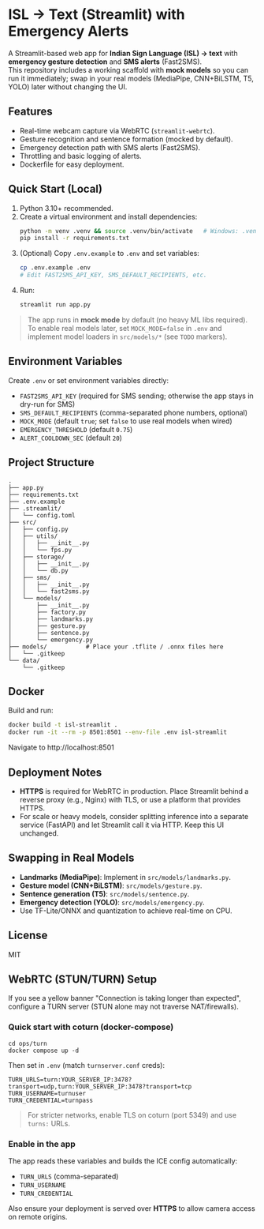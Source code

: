 # ISL → Text (Streamlit) with Emergency Alerts

A Streamlit-based web app for **Indian Sign Language (ISL) → text** with **emergency gesture detection** and **SMS alerts** (Fast2SMS).  
This repository includes a working scaffold with **mock models** so you can run it immediately; swap in your real models (MediaPipe, CNN+BiLSTM, T5, YOLO) later without changing the UI.

## Features
- Real-time webcam capture via WebRTC (`streamlit-webrtc`).
- Gesture recognition and sentence formation (mocked by default).
- Emergency detection path with SMS alerts (Fast2SMS).
- Throttling and basic logging of alerts.
- Dockerfile for easy deployment.

## Quick Start (Local)
1. Python 3.10+ recommended.
2. Create a virtual environment and install dependencies:
   ```bash
   python -m venv .venv && source .venv/bin/activate   # Windows: .venv\Scripts\activate
   pip install -r requirements.txt
   ```
3. (Optional) Copy `.env.example` to `.env` and set variables:
   ```bash
   cp .env.example .env
   # Edit FAST2SMS_API_KEY, SMS_DEFAULT_RECIPIENTS, etc.
   ```
4. Run:
   ```bash
   streamlit run app.py
   ```

> The app runs in **mock mode** by default (no heavy ML libs required). To enable real models later, set `MOCK_MODE=false` in `.env` and implement model loaders in `src/models/*` (see `TODO` markers).

## Environment Variables
Create `.env` or set environment variables directly:
- `FAST2SMS_API_KEY` (required for SMS sending; otherwise the app stays in dry-run for SMS)
- `SMS_DEFAULT_RECIPIENTS` (comma-separated phone numbers, optional)
- `MOCK_MODE` (default `true`; set `false` to use real models when wired)
- `EMERGENCY_THRESHOLD` (default `0.75`)
- `ALERT_COOLDOWN_SEC` (default `20`)

## Project Structure
```
.
├── app.py
├── requirements.txt
├── .env.example
├── .streamlit/
│   └── config.toml
├── src/
│   ├── config.py
│   ├── utils/
│   │   ├── __init__.py
│   │   └── fps.py
│   ├── storage/
│   │   ├── __init__.py
│   │   └── db.py
│   ├── sms/
│   │   ├── __init__.py
│   │   └── fast2sms.py
│   └── models/
│       ├── __init__.py
│       ├── factory.py
│       ├── landmarks.py
│       ├── gesture.py
│       ├── sentence.py
│       └── emergency.py
├── models/           # Place your .tflite / .onnx files here
│   └── .gitkeep
└── data/
    └── .gitkeep
```

## Docker
Build and run:
```bash
docker build -t isl-streamlit .
docker run -it --rm -p 8501:8501 --env-file .env isl-streamlit
```
Navigate to http://localhost:8501

## Deployment Notes
- **HTTPS** is required for WebRTC in production. Place Streamlit behind a reverse proxy (e.g., Nginx) with TLS, or use a platform that provides HTTPS.
- For scale or heavy models, consider splitting inference into a separate service (FastAPI) and let Streamlit call it via HTTP. Keep this UI unchanged.

## Swapping in Real Models
- **Landmarks (MediaPipe)**: Implement in `src/models/landmarks.py`.
- **Gesture model (CNN+BiLSTM)**: `src/models/gesture.py`.
- **Sentence generation (T5)**: `src/models/sentence.py`.
- **Emergency detection (YOLO)**: `src/models/emergency.py`.
- Use TF-Lite/ONNX and quantization to achieve real-time on CPU.

## License
MIT


## WebRTC (STUN/TURN) Setup
If you see a yellow banner "Connection is taking longer than expected", configure a TURN server (STUN alone may not traverse NAT/firewalls).

### Quick start with coturn (docker-compose)
```
cd ops/turn
docker compose up -d
```
Then set in `.env` (match `turnserver.conf` creds):
```
TURN_URLS=turn:YOUR_SERVER_IP:3478?transport=udp,turn:YOUR_SERVER_IP:3478?transport=tcp
TURN_USERNAME=turnuser
TURN_CREDENTIAL=turnpass
```
> For stricter networks, enable TLS on coturn (port 5349) and use `turns:` URLs.

### Enable in the app
The app reads these variables and builds the ICE config automatically:
- `TURN_URLS` (comma-separated)
- `TURN_USERNAME`
- `TURN_CREDENTIAL`

Also ensure your deployment is served over **HTTPS** to allow camera access on remote origins.
